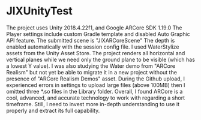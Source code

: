 # JIXUnityTest
 
The project uses Unity 2018.4.22f1, and Google ARCore SDK 1.19.0
The Player settings include custom Gradle template and disabled Auto Graphic API feature.
The submitted scene is "JIXARCoreScene"
The depth is enabled automatically with the session config file.
I used WaterStylize assets from the Unity Asset Store.
The project renders all horizontal and vertical planes while we need only the ground plane to be visible (which has a lowest Y value).
I was also studying the Water demo from "ARCore Realism" but not yet be able to migrate it in a new project without the presence of "ARCore Realism Demos" asset.
During the Github upload, I experienced errors in settings to upload large files (above 100MB) then I omitted three *.so files in the Library folder.
Overall, I found ARCore is a cool, advanced, and accurate technology to work with regarding a short timeframe. Still, I need to invest more in-depth understanding to use it properly and extract its full capability.
